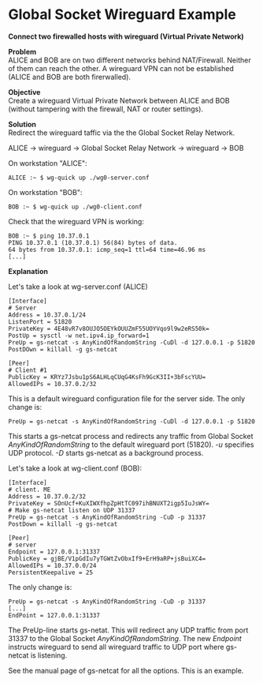 # Global Socket Wireguard Example
**Connect two firewalled hosts with wireguard (Virtual Private Network)**

**Problem**  
ALICE and BOB are on two different networks behind NAT/Firewall. Neither of them can reach the other. A wireguard VPN can not be established (ALICE and BOB are both firerwalled).

**Objective**  
Create a wireguard Virtual Private Network between ALICE and BOB (without tampering with the firewall, NAT or router settings).

**Solution**  
Redirect the wireguard taffic via the the Global Socket Relay Network.

ALICE -> wireguard -> Global Socket Relay Network -> wireguard -> BOB

On workstation "ALICE":
```shell
ALICE :~ $ wg-quick up ./wg0-server.conf
```

On workstation "BOB":
```shell
BOB :~ $ wg-quick up ./wg0-client.conf
```

Check that the wireguard VPN is working:
```shell
BOB :~ $ ping 10.37.0.1
PING 10.37.0.1 (10.37.0.1) 56(84) bytes of data.
64 bytes from 10.37.0.1: icmp_seq=1 ttl=64 time=46.96 ms
[...]
```

**Explanation**

Let's take a look at wg-server.conf (ALICE)
```Nginx
[Interface]
# Server
Address = 10.37.0.1/24
ListenPort = 51820
PrivateKey = 4E48vR7v8OUJO5OEYkOUUZmF55UOYVqo9l9w2eRS50k=
PostUp = sysctl -w net.ipv4.ip_forward=1
PreUp = gs-netcat -s AnyKindOfRandomString -CuDl -d 127.0.0.1 -p 51820
PostDOwn = killall -g gs-netcat

[Peer]
# Client #1
PublicKey = KRYz7Jsbu1pS6ALHLqCUqG4KsFh9GcK3II+3bFscYUU=
AllowedIPs = 10.37.0.2/32
```

This is a default wireguard configuration file for the server side. The only change is:
```Nginx
PreUp = gs-netcat -s AnyKindOfRandomString -CuDl -d 127.0.0.1 -p 51820
```
This starts a gs-netcat process and redirects any traffic from Global Socket *AnyKindOfRandomString* to the default wireguard port (51820). *-u* specifies UDP protocol. *-D* starts gs-netcat as a background process.


Let's take a look at wg-client.conf (BOB):
```Nginx
[Interface]
# client. ME
Address = 10.37.0.2/32
PrivateKey = SOnUcf+KuXIWXfhpZpHtTC097ihBNUXT2igp5IuJsWY=
# Make gs-netcat listen on UDP 31337
PreUp = gs-netcat -s AnyKindOfRandomString -CuD -p 31337
PostDown = killall -g gs-netcat

[Peer]
# server
Endpoint = 127.0.0.1:31337
PublicKey = gjBE/V1pGdIu7yTGWtZvObxIf9+ErH9aRP+jsBuiXC4=
AllowedIPs = 10.37.0.0/24
PersistentKeepalive = 25
```

The only change is:
```Nginx
PreUp = gs-netcat -s AnyKindOfRandomString -CuD -p 31337
[...]
EndPoint = 127.0.0.1:31337
```
The PreUp-line starts gs-netat. This will redirect any UDP traffic from port 31337 to the Global Socket *AnyKindOfRandomString*. The new *Endpoint* instructs wireguard to send all wireguard traffic to UDP port where gs-netcat is listening.


See the manual page of gs-netcat for all the options. This is an example.



